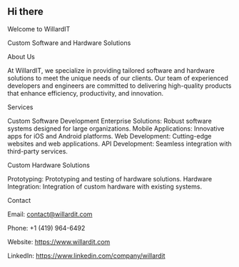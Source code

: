 ## Hi there

Welcome to WillardIT

Custom Software and Hardware Solutions

About Us

At WillardIT, we specialize in providing tailored software and hardware solutions to meet the unique needs of our clients. Our team of experienced developers and engineers are committed to delivering high-quality products that enhance efficiency, productivity, and innovation.

Services

Custom Software Development
Enterprise Solutions: Robust software systems designed for large organizations.
Mobile Applications: Innovative apps for iOS and Android platforms.
Web Development: Cutting-edge websites and web applications.
API Development: Seamless integration with third-party services.

Custom Hardware Solutions

Prototyping: Prototyping and testing of hardware solutions.
Hardware Integration: Integration of custom hardware with existing systems.


Contact
 
Email: contact@willardit.com

Phone: +1 (419) 964-6492

Website: https://www.willardit.com

LinkedIn: https://www.linkedin.com/company/willardit

